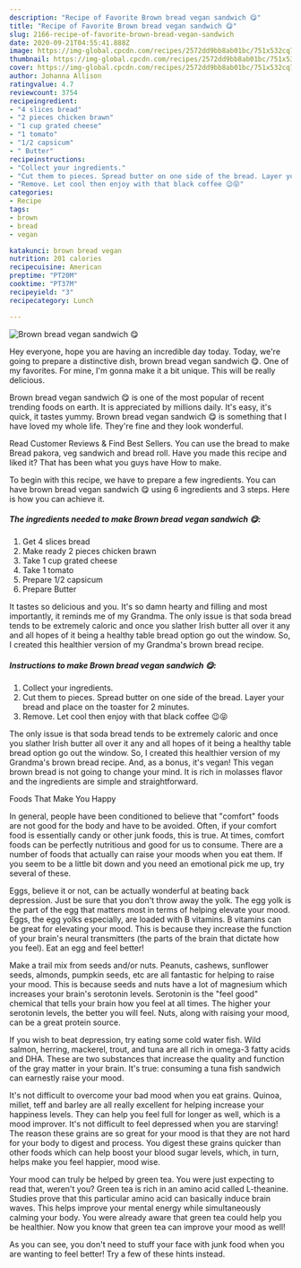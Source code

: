 ```yaml
---
description: "Recipe of Favorite Brown bread vegan sandwich 😋"
title: "Recipe of Favorite Brown bread vegan sandwich 😋"
slug: 2166-recipe-of-favorite-brown-bread-vegan-sandwich
date: 2020-09-21T04:55:41.888Z
image: https://img-global.cpcdn.com/recipes/2572dd9bb8ab01bc/751x532cq70/brown-bread-vegan-sandwich-😋-recipe-main-photo.jpg
thumbnail: https://img-global.cpcdn.com/recipes/2572dd9bb8ab01bc/751x532cq70/brown-bread-vegan-sandwich-😋-recipe-main-photo.jpg
cover: https://img-global.cpcdn.com/recipes/2572dd9bb8ab01bc/751x532cq70/brown-bread-vegan-sandwich-😋-recipe-main-photo.jpg
author: Johanna Allison
ratingvalue: 4.7
reviewcount: 3754
recipeingredient:
- "4 slices bread"
- "2 pieces chicken brawn"
- "1 cup grated cheese"
- "1 tomato"
- "1/2 capsicum"
- " Butter"
recipeinstructions:
- "Collect your ingredients."
- "Cut them to pieces. Spread butter on one side of the bread. Layer your bread and place on the toaster for 2 minutes."
- "Remove. Let cool then enjoy with that black coffee 😉😝"
categories:
- Recipe
tags:
- brown
- bread
- vegan

katakunci: brown bread vegan 
nutrition: 201 calories
recipecuisine: American
preptime: "PT20M"
cooktime: "PT37M"
recipeyield: "3"
recipecategory: Lunch

---
```



![Brown bread vegan sandwich 😋](https://img-global.cpcdn.com/recipes/2572dd9bb8ab01bc/751x532cq70/brown-bread-vegan-sandwich-😋-recipe-main-photo.jpg)

Hey everyone, hope you are having an incredible day today. Today, we're going to prepare a distinctive dish, brown bread vegan sandwich 😋. One of my favorites. For mine, I'm gonna make it a bit unique. This will be really delicious.

Brown bread vegan sandwich 😋 is one of the most popular of recent trending foods on earth. It is appreciated by millions daily. It's easy, it's quick, it tastes yummy. Brown bread vegan sandwich 😋 is something that I have loved my whole life. They're fine and they look wonderful.

Read Customer Reviews &amp; Find Best Sellers. You can use the bread to make Bread pakora, veg sandwich and bread roll. Have you made this recipe and liked it? That has been what you guys have How to make.


To begin with this recipe, we have to prepare a few ingredients. You can have brown bread vegan sandwich 😋 using 6 ingredients and 3 steps. Here is how you can achieve it.

<!--inarticleads1-->

##### The ingredients needed to make Brown bread vegan sandwich 😋:

1. Get 4 slices bread
1. Make ready 2 pieces chicken brawn
1. Take 1 cup grated cheese
1. Take 1 tomato
1. Prepare 1/2 capsicum
1. Prepare  Butter


It tastes so delicious and you. It&#39;s so damn hearty and filling and most importantly, it reminds me of my Grandma. The only issue is that soda bread tends to be extremely caloric and once you slather Irish butter all over it any and all hopes of it being a healthy table bread option go out the window. So, I created this healthier version of my Grandma&#39;s brown bread recipe. 

<!--inarticleads2-->

##### Instructions to make Brown bread vegan sandwich 😋:

1. Collect your ingredients.
1. Cut them to pieces. Spread butter on one side of the bread. Layer your bread and place on the toaster for 2 minutes.
1. Remove. Let cool then enjoy with that black coffee 😉😝


The only issue is that soda bread tends to be extremely caloric and once you slather Irish butter all over it any and all hopes of it being a healthy table bread option go out the window. So, I created this healthier version of my Grandma&#39;s brown bread recipe. And, as a bonus, it&#39;s vegan! This vegan brown bread is not going to change your mind. It is rich in molasses flavor and the ingredients are simple and straightforward. 

Foods That Make You Happy


In general, people have been conditioned to believe that "comfort" foods are not good for the body and have to be avoided. Often, if your comfort food is essentially candy or other junk foods, this is true. At times, comfort foods can be perfectly nutritious and good for us to consume. There are a number of foods that actually can raise your moods when you eat them. If you seem to be a little bit down and you need an emotional pick me up, try several of these.

Eggs, believe it or not, can be actually wonderful at beating back depression. Just be sure that you don't throw away the yolk. The egg yolk is the part of the egg that matters most in terms of helping elevate your mood. Eggs, the egg yolks especially, are loaded with B vitamins. B vitamins can be great for elevating your mood. This is because they increase the function of your brain's neural transmitters (the parts of the brain that dictate how you feel). Eat an egg and feel better!

Make a trail mix from seeds and/or nuts. Peanuts, cashews, sunflower seeds, almonds, pumpkin seeds, etc are all fantastic for helping to raise your mood. This is because seeds and nuts have a lot of magnesium which increases your brain's serotonin levels. Serotonin is the "feel good" chemical that tells your brain how you feel at all times. The higher your serotonin levels, the better you will feel. Nuts, along with raising your mood, can be a great protein source.

If you wish to beat depression, try eating some cold water fish. Wild salmon, herring, mackerel, trout, and tuna are all rich in omega-3 fatty acids and DHA. These are two substances that increase the quality and function of the gray matter in your brain. It's true: consuming a tuna fish sandwich can earnestly raise your mood. 

It's not difficult to overcome your bad mood when you eat grains. Quinoa, millet, teff and barley are all really excellent for helping increase your happiness levels. They can help you feel full for longer as well, which is a mood improver. It's not difficult to feel depressed when you are starving! The reason these grains are so great for your mood is that they are not hard for your body to digest and process. You digest these grains quicker than other foods which can help boost your blood sugar levels, which, in turn, helps make you feel happier, mood wise.

Your mood can truly be helped by green tea. You were just expecting to read that, weren't you? Green tea is rich in an amino acid called L-theanine. Studies prove that this particular amino acid can basically induce brain waves. This helps improve your mental energy while simultaneously calming your body. You were already aware that green tea could help you be healthier. Now you know that green tea can improve your mood as well!

As you can see, you don't need to stuff your face with junk food when you are wanting to feel better! Try  a few  of  these  hints  instead.

